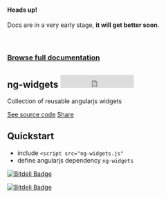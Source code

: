 <section>
  <div class="alert alert-info">
    <h4>Heads up!</h4>
    Docs are in a very early stage, <strong>it will get better soon</strong>.
  </div>
  <br><br>
  <h3 class="doc-link"><a href="http://tomsik.cz/ng-widgets/docs/">Browse full documentation</a></h3>
  <h1>
    ng-widgets
    <iframe src="https://ghbtns.com/github-btn.html?user=cztomsik&amp;repo=ng-widgets&amp;type=watch&amp;count=true&amp;size=large" allowtransparency="true" frameborder="0" scrolling="0" width="170" height="30"></iframe>
  </h1>
  <p class="lead">Collection of reusable angularjs widgets</p>
  <p>
    <a href="https://github.com/cztomsik/ng-widgets/blob/master/index.js" class="btn btn-primary btn-lg">See source code</a>
    <a href="https://twitter.com/share?url=https://github.com/cztomsik/ng-widgets" class="btn btn-default btn-lg">Share</a>
  </p>
</section>

<section>
  <h1>Quickstart</h1>
  <ul>
    <li>include <code>&lt;script src="ng-widgets.js"</code></li>
    <li>define angularjs dependency <code>ng-widgets</code></li>
  </ul>
</section>

[![Bitdeli Badge](https://d2weczhvl823v0.cloudfront.net/cztomsik/ng-widgets/trend.png)](https://bitdeli.com/free "Bitdeli Badge")

[![Bitdeli Badge](https://d2weczhvl823v0.cloudfront.net/cztomsik/ng-widgets/trend.png)](https://bitdeli.com/free "Bitdeli Badge")

